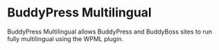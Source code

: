 # BuddyPress Multilingual

BuddyPress Multilingual allows BuddyPress and BuddyBoss sites to run fully multilingual using the WPML plugin.
